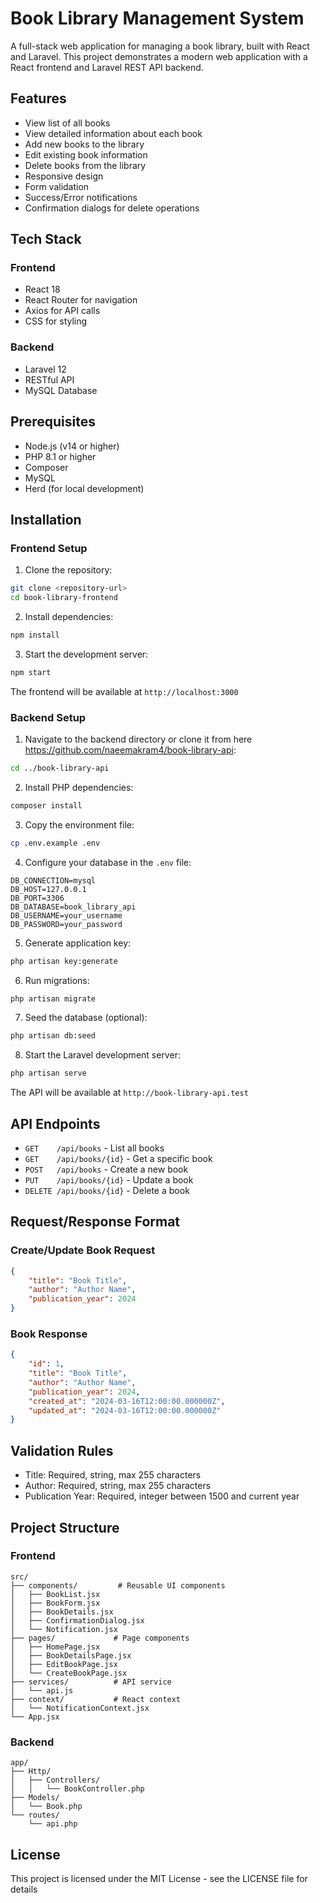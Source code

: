 # Book Library Management System

A full-stack web application for managing a book library, built with React and Laravel. This project demonstrates a modern web application with a React frontend and Laravel REST API backend.

## Features

- View list of all books
- View detailed information about each book
- Add new books to the library
- Edit existing book information
- Delete books from the library
- Responsive design
- Form validation
- Success/Error notifications
- Confirmation dialogs for delete operations

## Tech Stack

### Frontend
- React 18
- React Router for navigation
- Axios for API calls
- CSS for styling

### Backend
- Laravel 12
- RESTful API
- MySQL Database

## Prerequisites

- Node.js (v14 or higher)
- PHP 8.1 or higher
- Composer
- MySQL
- Herd (for local development)

## Installation

### Frontend Setup

1. Clone the repository:
```bash
git clone <repository-url>
cd book-library-frontend
```

2. Install dependencies:
```bash
npm install
```

3. Start the development server:
```bash
npm start
```

The frontend will be available at `http://localhost:3000`

### Backend Setup

1. Navigate to the backend directory or clone it from here https://github.com/naeemakram4/book-library-api:
```bash
cd ../book-library-api
```

2. Install PHP dependencies:
```bash
composer install
```

3. Copy the environment file:
```bash
cp .env.example .env
```

4. Configure your database in the `.env` file:

```
DB_CONNECTION=mysql
DB_HOST=127.0.0.1
DB_PORT=3306
DB_DATABASE=book_library_api
DB_USERNAME=your_username
DB_PASSWORD=your_password
```

5. Generate application key:
```bash
php artisan key:generate
```

6. Run migrations:
```bash
php artisan migrate
```

7. Seed the database (optional):
```bash
php artisan db:seed
```

8. Start the Laravel development server:
```bash
php artisan serve
```

The API will be available at `http://book-library-api.test`

## API Endpoints

- `GET    /api/books` - List all books
- `GET    /api/books/{id}` - Get a specific book
- `POST   /api/books` - Create a new book
- `PUT    /api/books/{id}` - Update a book
- `DELETE /api/books/{id}` - Delete a book

## Request/Response Format

### Create/Update Book Request
```json
{
    "title": "Book Title",
    "author": "Author Name",
    "publication_year": 2024
}
```

### Book Response
```json
{
    "id": 1,
    "title": "Book Title",
    "author": "Author Name",
    "publication_year": 2024,
    "created_at": "2024-03-16T12:00:00.000000Z",
    "updated_at": "2024-03-16T12:00:00.000000Z"
}
```

## Validation Rules

- Title: Required, string, max 255 characters
- Author: Required, string, max 255 characters
- Publication Year: Required, integer between 1500 and current year

## Project Structure

### Frontend
```
src/
├── components/         # Reusable UI components
│   ├── BookList.jsx
│   ├── BookForm.jsx
│   ├── BookDetails.jsx
│   ├── ConfirmationDialog.jsx
│   └── Notification.jsx
├── pages/             # Page components
│   ├── HomePage.jsx
│   ├── BookDetailsPage.jsx
│   ├── EditBookPage.jsx
│   └── CreateBookPage.jsx
├── services/          # API service
│   └── api.js
├── context/           # React context
│   └── NotificationContext.jsx
└── App.jsx
```

### Backend
```
app/
├── Http/
│   ├── Controllers/
│   │   └── BookController.php
├── Models/
│   └── Book.php
└── routes/
    └── api.php
```


## License
This project is licensed under the MIT License - see the LICENSE file for details
